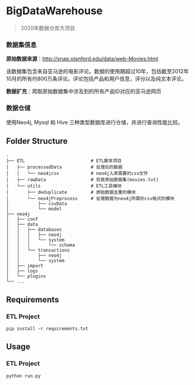 # BigDataWarehouse

> 2020年数据仓库大项目
### 数据集信息
**原始数据来源**：http://snap.stanford.edu/data/web-Movies.html 

该数据集包含来自亚马逊的电影评论。数据的使用期超过10年，包括截至2012年10月的所有约800万条评论。评论包括产品和用户信息，评分以及纯文本评论。

**数据扩充**：爬取原始数据集中涉及到的所有产品ID对应的亚马逊网页

### 数据仓储

使用Neo4j, Mysql 和 Hive 三种类型数据库进行仓储，并进行查询性能比较。

## Folder Structure

```
.
├── ETL                         # ETL脚本项目
│   ├── processedData           # 处理后的数据
│   │   └── neo4jcsv            # neo4j入库需要的csv文件
│   ├── rawData                 # 存放原始数据集(movies.txt)
│   └── utils                   # ETL工具模块
│       ├── deduplicate         # 原始数据去重的模块
│       └── neo4jPreprocess     # 处理数据为neo4j所需的csv格式的模块
│           ├── csvData
│           └── model
├── neo4j
│   ├── conf
│   ├── data
│   │   ├── databases
│   │   │   ├── neo4j
│   │   │   └── system
│   │   │       └── schema
│   │   └── transactions
│   │       ├── neo4j
│   │       └── system
│   ├── import
│   ├── logs
│   └── plugins
└── ...
```

## Requirements

### ETL Project

```shell
pip install -r requirements.txt
```

## Usage

### ETL Project

```shell
python run.py
```


